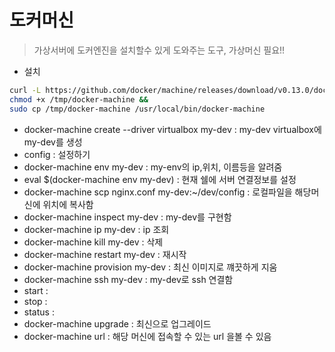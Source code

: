 # 도커머신

> 가상서버에 도커엔진을 설치할수 있게 도와주는 도구, 가상머신 필요!!



- 설치


```bash
curl -L https://github.com/docker/machine/releases/download/v0.13.0/docker-machine-`uname -s`-`uname -m` >/tmp/docker-machine &&
chmod +x /tmp/docker-machine &&
sudo cp /tmp/docker-machine /usr/local/bin/docker-machine
```

- docker-machine create --driver virtualbox my-dev : my-dev virtualbox에 my-dev를 생성
- config : 설정하기
- docker-machine env my-dev : my-env의 ip,위치, 이름등을 알려줌 
- eval $(docker-machine env my-dev) : 현재 쉘에 서버 연결정보를 설정 
- docker-machine scp nginx.conf my-dev:~/dev/config : 로컬파일을 해당머신에 위치에 복사함
- docker-machine inspect my-dev : my-dev를 구현함
- docker-machine ip my-dev : ip 조회
- docker-machine kill my-dev : 삭제
- docker-machine restart my-dev : 재시작
- docker-machine provision my-dev : 최신 이미지로 꺠끗하게 지움
- docker-machine ssh my-dev : my-dev로 ssh 연결함
- start : 
- stop : 
- status : 
- docker-machine upgrade : 최신으로 업그레이드
- docker-machine url : 해당 머신에 접속할 수 있는 url 을볼 수 있음